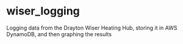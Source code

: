# wiser_logging
Logging data from the Drayton Wiser Heating Hub, storing it in AWS DynamoDB, and then graphing the results
